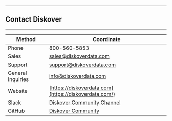 ___
## Contact Diskover
___
|Method|Coordinate|
|---|---|
|Phone |800-560-5853 |
|Sales |[sales@diskoverdata.com](mailto:sales@diskoverdata.com)  |
|Support |[support@diskoverdata.com](mailto:support@diskoverdata.com)  |
|General Inquiries|[info@diskoverdata.com](mailto:info@diskoverdata.com)  |
|Website |[https://diskoverdata.com](https://diskoverdata.com/)  |
|Slack |[Diskover Community Channel](https://join.slack.com/t/diskoverworkspace/shared_invite/enQtNzQ0NjE1Njk5MjIyLWI4NWQ0MjFhYzQyMTRhMzk4NTQ3YjBlYjJiMDk1YWUzMTZmZjI1MTdhYTA3NzAzNTU0MDc5NDA2ZDI4OWRiMjM) |
|GitHub |[Diskover Community](https://github.com/diskoverdata/diskover-community/)  |
